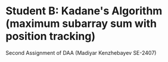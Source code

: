 # Student B: Kadane's Algorithm (maximum subarray sum with position tracking)
Second Assignment of DAA (Madiyar Kenzhebayev SE-2407)
